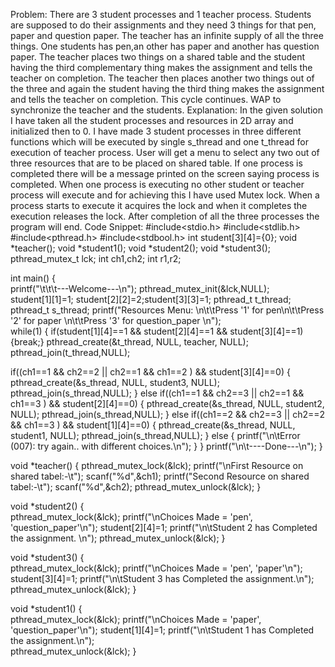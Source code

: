Problem:
There are 3 student processes and 1 teacher process. Students are supposed to do their assignments and they need 3 things for that pen, paper and question paper. The teacher has an infinite supply of all the three things. One students has pen,an other has paper and another has question paper. The teacher places two things on a shared table and the student having the third complementary thing makes the assignment and tells the teacher on completion. The teacher then places another two things out of the three and again the student having the third thing makes the assignment and tells the teacher on completion. This cycle continues. WAP to synchronize the teacher and the students. 
Explanation:
In the given solution I have taken all the student processes and resources in 2D array and initialized then to 0.
I have made 3 student processes in three different functions which will be executed by single s_thread and one t_thread for execution of teacher process.
User will get a menu to select any two out of three resources that are to be placed on shared table.
If one process is completed there will be a message printed on the screen saying process is completed.
When one process is executing no other student or teacher process will execute and for achieving this I have used Mutex lock.
When a process starts to execute it acquires the lock and when it completes the execution releases the lock.
After completion of all the three processes the program will end.
Code Snippet:
#include<stdio.h>
#include<stdlib.h>
#include<pthread.h>
#include<stdbool.h>
int student[3][4]={0};
void *teacher();
void *student1();
void *student2();
void *student3();
pthread_mutex_t lck;
int ch1,ch2;
int r1,r2;

int main()
{	
printf("\t\t\t---Welcome---\n");
	pthread_mutex_init(&lck,NULL);\
student[1][1]=1;
	student[2][2]=2;student[3][3]=1;
	pthread_t t_thread;
	pthread_t s_thread;
printf("Resources Menu: \n\t\tPress '1' for pen\n\t\tPress '2' for paper \n\t\tPress '3' for   question_paper \n"); 	
	while(1)
{
if(student[1][4]==1 && student[2][4]==1 && student[3][4]==1){break;}
pthread_create(&t_thread, NULL, teacher, NULL);
pthread_join(t_thread,NULL);
	    
if((ch1==1 && ch2==2 || ch2==1 && ch1==2 ) && student[3][4]==0)
{
	pthread_create(&s_thread, NULL, student3, NULL);
	pthread_join(s_thread,NULL);
}
else if((ch1==1 && ch2==3 || ch2==1 && ch1==3 ) && student[2][4]==0)
{
pthread_create(&s_thread, NULL, student2, NULL);
	pthread_join(s_thread,NULL);
}
else if((ch1==2 && ch2==3 || ch2==2 && ch1==3 ) && student[1][4]==0)
{
	pthread_create(&s_thread, NULL, student1, NULL);
pthread_join(s_thread,NULL);
}
else
{
	printf("\n\tError (007): try again.. with different choices.\n");
}
}
printf("\n\t----Done---\n");
}


void *teacher()
{
pthread_mutex_lock(&lck);
	printf("\nFirst Resource on shared tabel:-\t");
	scanf("%d",&ch1);
	printf("Second Resource on shared tabel:-\t");
	scanf("%d",&ch2);
	pthread_mutex_unlock(&lck);
}

void *student2()
{	
	pthread_mutex_lock(&lck);
	printf("\nChoices Made = 'pen', 'question_paper'\n");
	student[2][4]=1;
	printf("\n\tStudent 2 has Completed the assignment. \n");
	pthread_mutex_unlock(&lck);
}

void *student3()
{	
	pthread_mutex_lock(&lck);
	printf("\nChoices Made = 'pen', 'paper'\n");
	student[3][4]=1;
	printf("\n\tStudent 3 has Completed the assignment.\n");
	pthread_mutex_unlock(&lck);
}

void *student1()
{	
	pthread_mutex_lock(&lck);
	printf("\nChoices Made = 'paper', 'question_paper'\n");
	student[1][4]=1;
	printf("\n\tStudent 1 has Completed the assignment.\n");	
	pthread_mutex_unlock(&lck);
}
